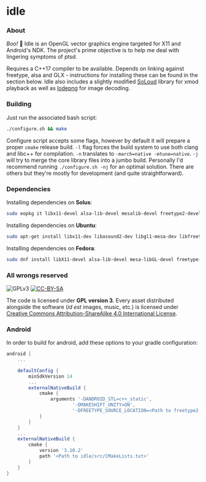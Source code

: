 # idle

### About

*Boo!* 👻
Idle is an OpenGL vector graphics engine targeted for X11 and Android's NDK.
The project's prime objective is to help me deal with lingering symptoms of ptsd.

Requires a C++17 compiler to be available.
Depends on linking against freetype, alsa and GLX - instructions for installing these can be found in the section below.
Idle also includes a slightly modified [SoLoud](http://sol.gfxile.net/soloud/) library for xmod playback as well as [lodepng](https://github.com/lvandeve/lodepng) for image decoding.

### Building

Just run the associated bash script:
```sh
./configure.sh && make
```

Configure script accepts some flags, however by default it will prepare a proper `cmake` release build.
`-l` flag forces the build system to use both clang and libc++ for compilation.
`-n` translates to `-march=native -mtune=native`.
`-j` will try to merge the core library files into a jumbo build.
Personally I'd recommend running `./configure.sh -nj` for an optimal solution.
There are others but they're mostly for development (and quite straightforward).

### Dependencies

Installing dependencies on **Solus**:
```sh
sudo eopkg it libx11-devel alsa-lib-devel mesalib-devel freetype2-devel zlib-devel
```

Installing dependencies on **Ubuntu**:
```sh
sudo apt-get install libx11-dev libasound2-dev libgl1-mesa-dev libfreetype6-dev libz-dev
```

Installing dependencies on **Fedora**:
```sh
sudo dnf install libX11-devel alsa-lib-devel mesa-libGL-devel freetype-devel zlib-devel
```

### All wrongs reserved

![GPLv3](https://www.gnu.org/graphics/gplv3-88x31.png) [![CC-BY-SA](https://i.creativecommons.org/l/by-sa/4.0/88x31.png)](http://creativecommons.org/licenses/by-sa/4.0/)

The code is licensed under **GPL version 3**.
Every asset distributed alongside the software (*id est* images, music, etc.) is licensed under [Creative Commons Attribution-ShareAlike 4.0 International License](http://creativecommons.org/licenses/by-sa/4.0/).


### Android

In order to build for android, add these options to your gradle configuration:

```groovy
android {
    ...

    defaultConfig {
        minSdkVersion 14
        ...
        externalNativeBuild {
            cmake {
                arguments '-DANDROID_STL=c++_static',
                        '-DMAKESHIFT_UNITY=ON',
                        '-DFREETYPE_SOURCE_LOCATION=<Path to freetype2 source>'
            }
        }
    }
    ...
    externalNativeBuild {
        cmake {
            version '3.10.2'
            path '<Path to idle/src/CMakeLists.txt>'
        }
    }
}
```
